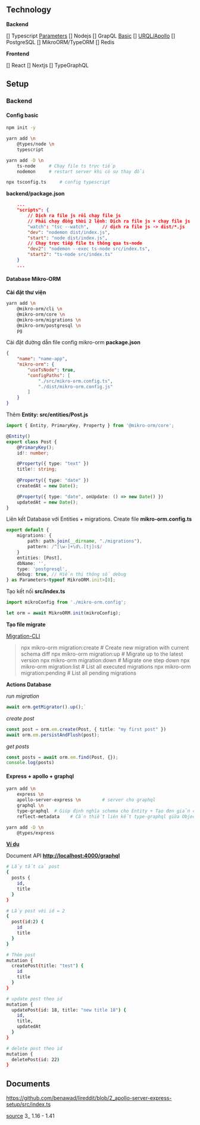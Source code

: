 ## Technology

**Backend**

[] Typescript
    [Parameters<Type>](https://www.typescriptlang.org/docs/handbook/utility-types.html#parameterstype)
[] Nodejs
[] GrapQL
    [Basic](https://www.howtographql.com/choose/)
[] [URQL/Apollo](https://www.apollographql.com/docs/)
[] PostgreSQL
[] MikroORM/TypeORM
[] Redis

**Frontend**

[] React
[] Nextjs
[] TypeGraphQL

## Setup

### Backend

#### Config basic

```bash
npm init -y

yarn add \n 
    @types/node \n
    typescript

yarn add -D \n
    ts-node     # Chạy file ts trực tiếp
    nodemon     # restart server khi có sự thay đổi

npx tsconfig.ts     # config typescript
```

**backend/package.json**

```json
    ...
    "scripts": {
        // Dịch ra file js rồi chạy file js
        // Phải chạy đồng thời 2 lệnh: Dịch ra file js + chạy file js
        "watch": "tsc --watch",     // dịch ra file js -> dist/*.js
        "dev": "nodemon dist/index.js",
        "start": "node dist/index.js",
        // Chạy trực tiếp file ts thông qua ts-node
        "dev2": "nodemon --exec ts-node src/index.ts",
        "start2": "ts-node src/index.ts"
    }
    ...
```

#### Database Mikro-ORM

**Cài đặt thư viện**

```bash
yarn add \n
    @mikro-orm/cli \n
    @mikro-orm/core \n
    @mikro-orm/migrations \n
    @mikro-orm/postgresql \n
    pg
```

Cài đặt đường dẫn file config mikro-orm **package.json**

```json
{
    "name": "name-app",
    "mikro-orm": {
        "useTsNode": true,
        "configPaths": [
            "./src/mikro-orm.config.ts",
            "./dist/mikro-orm.config.js"
        ]
    }
}
```

Thêm **Entity: src/entities/Post.js**

```typescript
import { Entity, PrimaryKey, Property } from '@mikro-orm/core';

@Entity()
export class Post {
    @PrimaryKey();
    id!: number;

    @Property({ type: "text" })
    title!: string;
    
    @Property({ type: "date" })
    createdAt = new Date();

    @Property({ type: "date", onUpdate: () => new Date() })
    updatedAt = new Date();
}
```

Liên kết Database với Entities + migrations. Create file **mikro-orm.config.ts**

```typescript
export default {
    migrations: {
        path: path.join(__dirname, "./migrations"),
        pattern: /^[\w-]+\d\.[tj]s$/
    }
    entities: [Post],
    dbName: '',
    type: 'postgresql',
    debug: true, // Hiển thị thông số debug
} as Parameters<typeof MikroORM.init>[0];
```

Tạo kết nối **src/index.ts**

```typescript
import mikroConfig from './mikro-orm.config';

let orm = await MikroORM.init(mikroConfig);
```

**Tạo file migrate**

[Migration-CLI](https://mikro-orm.io/docs/migrations/#using-via-cli)

> npx mikro-orm migration:create   # Create new migration with current schema diff
> npx mikro-orm migration:up       # Migrate up to the latest version
> npx mikro-orm migration:down     # Migrate one step down
> npx mikro-orm migration:list     # List all executed migrations
> npx mikro-orm migration:pending  # List all pending migrations

**Actions Database**

_run migration_

```typescript
await orm.getMigrator().up();`
```

_create post_

```typescript
const post = orm.em.create(Post, { title: "my first post" })
await orm.em.persistAndFlush(post);
```

_get posts_

```typescript
const posts = await orm.em.find(Post, {});
console.log(posts)
```

#### Express + apollo + graphql

```bash
yarn add \n
    express \n
    apollo-server-express \n        # server cho graphql
    graphql \n
    type-graphql  # Giúp định nghĩa schema cho Entity + Tạo đơn giản các resolver + Đơn giản hóa validate + Có thể kết hợp cùng TypeORM/Mikro-orm
    reflect-metadata    # Cần thiết liên kết type-graphql giữa ObjectType với Entity

yarn add -D \n
    @types/express
```

[**Ví dụ**](https://github.com/MichalLytek/type-graphql/tree/v1.1.1/examples/simple-usage) 

Document API [**http://localhost:4000/graphql**](http://localhost:4000/graphql)

```bash
# Lấy tất cả post
{
  posts {
    id,
    title
  }
}

# Lấy post với id = 2
{
  post(id:2) {
    id
    title
  }
}

# Thêm post 
mutation {
  createPost(title: "test") {
    id
    title
  }
}

# update post theo id
mutation {
  updatePost(id: 18, title: "new title 18") {
    id,
    title,
    updatedAt
  }
}

# delete post theo id
mutation {
  deletePost(id: 22)
}
```

## Documents

https://github.com/benawad/lireddit/blob/2_apollo-server-express-setup/src/index.ts

[source](https://github.com/benawad/lireddit)
3_ 1.16 - 1.41